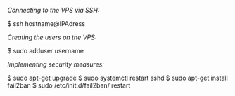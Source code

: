 *Connecting to the VPS via SSH:*

$ ssh hostname@IPAdress

*Creating the users on the VPS:*

$ sudo adduser username

*Implementing security measures:*

$ sudo apt-get upgrade
$ sudo systemctl restart sshd
$ sudo apt-get install fail2ban
$ sudo /etc/init.d/fail2ban/ restart
